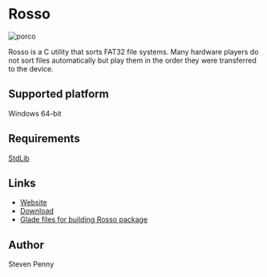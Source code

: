 Rosso
=====
![porco][360h]

Rosso is a C utility that sorts FAT32 file systems. Many hardware players do not
sort files automatically but play them in the order they were transferred to the
device.

Supported platform
------------------
Windows 64-bit

Requirements
------------
[StdLib][x]

Links
-----
- [Website][rosso]
- [Download][releases]
- [Glade files for building Rosso package][glade]

Author
------
Steven Penny

<!-- protocol is needed for image to render -->
[360h]:http://raw.githubusercontent.com/svnpenn/rosso/master/rosso-360h.jpg
[glade]:http://github.com/svnpenn/glade/tree/master/rosso
[releases]:http://github.com/svnpenn/rosso/releases
[rosso]:http://svnpenn.github.io/rosso
[x]:http://github.com/svnpenn/stdlib
